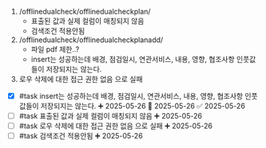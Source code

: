 1. /offlinedualcheck/offlinedualcheckplan/
	- 표출된 값과 실제 컬럼이 매칭되지 않음
	- 검색조건 적용안됨
2. /offlinedualcheck/offlinedualcheckplanadd/
	- 파일 pdf 제한..?
	- insert는 성공하는데 배경, 점검일시, 연관서비스, 내용, 영향, 협조사항 인풋값들이 저장되지는 않는다.
3. 로우 삭제에 대한 접근 권한 없음 으로 실패

- [x] #task insert는 성공하는데 배경, 점검일시, 연관서비스, 내용, 영향, 협조사항 인풋값들이 저장되지는 않는다. ➕ 2025-05-26 🛫 2025-05-26 ✅ 2025-05-26
- [ ] #task 표출된 값과 실제 컬럼이 매칭되지 않음 ➕ 2025-05-26
- [ ] #task 로우 삭제에 대한 접근 권한 없음 으로 실패 ➕ 2025-05-26
- [ ] #task 검색조건 적용안됨 ➕ 2025-05-26